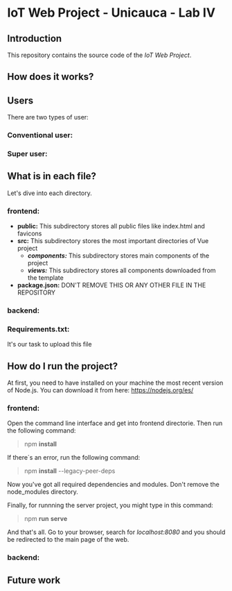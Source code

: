 # IoT Web Project - Unicauca - Lab IV

## Introduction
This repository contains the source code of the *IoT Web Project*.

## How does it works?

## Users
There are two types of user:
### Conventional user:
### Super user:


## What is in each file?
Let's dive into each directory.

### frontend:
- **public:** This subdirectory stores all public files like index.html and favicons
- **src:** This subdirectory stores the most important directories of Vue project
  - ***components:*** This subdirectory stores main components of the project
  - ***views:*** This subdirectory stores all components downloaded from the template
- **package.json:** DON'T REMOVE THIS OR ANY OTHER FILE IN THE REPOSITORY

### backend:

### Requirements.txt:
It's our task to upload this file

## How do I run the project?
At first, you need to have installed on your machine the most recent version of Node.js. You can download it from here: https://nodejs.org/es/

### frontend:

Open the command line interface and get into frontend directorie. Then run the following command:
>npm **install**

If there´s an error, run the following command:
>npm **install** --legacy-peer-deps

Now you've got all required dependencies and modules. Don't remove the node_modules directory.

Finally, for runnning the server project, you might type in this command:
>npm **run** **serve**

And that's all. Go to your browser, search for *localhost:8080* and you should be redirected to the main page of the web.

### backend:

## Future work
